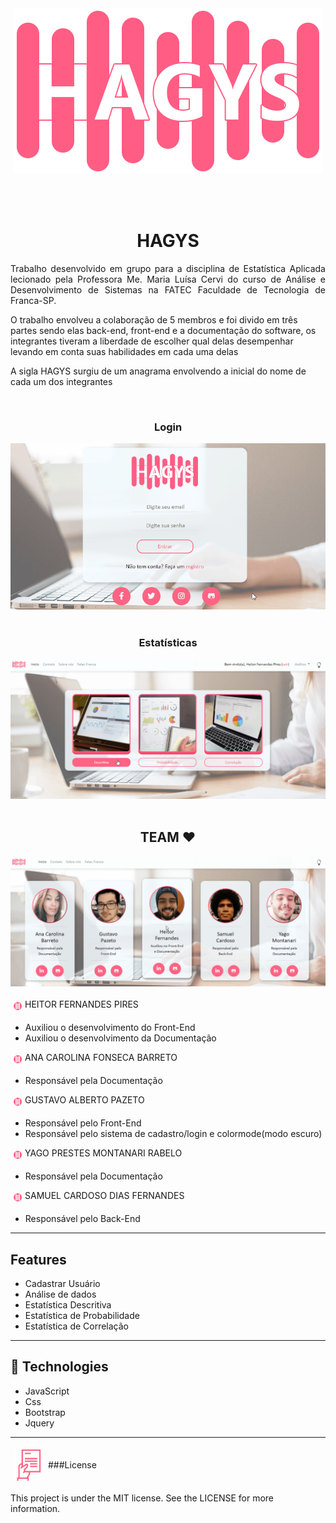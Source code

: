 
<div style="text-align: center; ">
        <img src="./images/home-logo.png" alt="HAGYS" title="#HAGYS">
</div>

</br></br>



<h1 style="text-align: center;">HAGYS</h1>
<p style="text-align: justify;">
    Trabalho desenvolvido em grupo para a disciplina de Estatística Aplicada lecionado pela
    Professora Me. Maria Luísa Cervi do curso de Análise e Desenvolvimento de Sistemas na FATEC
    Faculdade de Tecnologia de Franca-SP.
</p>

<p> O trabalho envolveu a colaboração de 5 membros 
e foi divido em três partes sendo elas back-end, front-end e a documentação do software, os integrantes tiveram a liberdade de escolher qual delas desempenhar levando em conta suas habilidades em cada uma delas  
</p>

<p>A sigla HAGYS surgiu de um anagrama envolvendo a inicial do nome de cada um dos integrantes</p>

</br>

<h3 style="text-align: center;">Login</h3>

<div style="text-align: center; ">
<img src="./images/README/login.gif" alt="Login" style="text-align: center;">
</div>

</br>

<h3 style="text-align: center;">Estatísticas</h3>
<div style="text-align: center; ">
<img src="./images/README/statistic.gif" alt="Estatísticas" style="text-align: center;">
</div>

</br>

<h2 style="text-align: center;">TEAM ♥</h2>
<div style="text-align: center; ">
<img src="./images/README/team.gif" alt="Team" style="text-align: center;">
</div>

</br>

<div style="display: flex;">
<img src="./images/favicon-16.png" alt="HAGYS" title="#HAGYS" style="margin: 5px;" height="13"> HEITOR FERNANDES PIRES
</div>  
    
- Auxiliou o desenvolvimento do Front-End
- Auxiliou o desenvolvimento da Documentação


<div style="display: flex;">
<img src="./images/favicon-16.png" alt="HAGYS" title="#HAGYS" style="margin: 5px;" height="13"> ANA CAROLINA FONSECA BARRETO
</div>

- Responsável pela Documentação

<div style="display: flex;">
<img src="./images/favicon-16.png" alt="HAGYS" title="#HAGYS" style="margin: 5px;" height="13"> GUSTAVO ALBERTO PAZETO
</div>

- Responsável pelo Front-End
- Responsável pelo sistema de cadastro/login e colormode(modo escuro)

<div style="display: flex;">
<img src="./images/favicon-16.png" alt="HAGYS" title="#HAGYS" style="margin: 5px;" height="13"> YAGO PRESTES MONTANARI RABELO
</div>

- Responsável pela Documentação

<div style="display: flex;">
<img src="./images/favicon-16.png" alt="HAGYS" title="#HAGYS" style="margin: 5px;" height="13"> SAMUEL CARDOSO DIAS FERNANDES
</div>

- Responsável pelo Back-End


___

## Features


- Cadastrar Usuário
- Análise de dados
- Estatística Descritiva
- Estatística de Probabilidade 
- Estatística de Correlação

___

## 🚀 Technologies

 - JavaScript
 - Css
 - Bootstrap
 - Jquery


___

<div style=" display: flex; align-items: center; text-align: center">
<img src="images\manual-icon.png" alt="HAGYS" title="#HAGYS" style="margin: 5px;" height="50">  ###License
</div>

This project is under the MIT license. See the LICENSE for more information.

